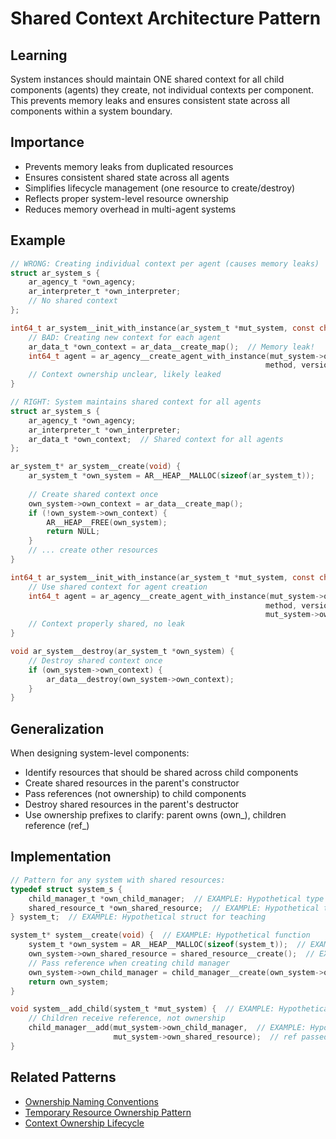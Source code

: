 # Shared Context Architecture Pattern

## Learning
System instances should maintain ONE shared context for all child components (agents) they create, not individual contexts per component. This prevents memory leaks and ensures consistent state across all components within a system boundary.

## Importance
- Prevents memory leaks from duplicated resources
- Ensures consistent shared state across all agents
- Simplifies lifecycle management (one resource to create/destroy)
- Reflects proper system-level resource ownership
- Reduces memory overhead in multi-agent systems

## Example
```c
// WRONG: Creating individual context per agent (causes memory leaks)
struct ar_system_s {
    ar_agency_t *own_agency;
    ar_interpreter_t *own_interpreter;
    // No shared context
};

int64_t ar_system__init_with_instance(ar_system_t *mut_system, const char *method, const char *version) {
    // BAD: Creating new context for each agent
    ar_data_t *own_context = ar_data__create_map();  // Memory leak!
    int64_t agent = ar_agency__create_agent_with_instance(mut_system->own_agency, 
                                                         method, version, own_context);
    // Context ownership unclear, likely leaked
}

// RIGHT: System maintains shared context for all agents
struct ar_system_s {
    ar_agency_t *own_agency;
    ar_interpreter_t *own_interpreter;
    ar_data_t *own_context;  // Shared context for all agents
};

ar_system_t* ar_system__create(void) {
    ar_system_t *own_system = AR__HEAP__MALLOC(sizeof(ar_system_t));
    
    // Create shared context once
    own_system->own_context = ar_data__create_map();
    if (!own_system->own_context) {
        AR__HEAP__FREE(own_system);
        return NULL;
    }
    // ... create other resources
}

int64_t ar_system__init_with_instance(ar_system_t *mut_system, const char *method, const char *version) {
    // Use shared context for agent creation
    int64_t agent = ar_agency__create_agent_with_instance(mut_system->own_agency, 
                                                         method, version, 
                                                         mut_system->own_context);
    // Context properly shared, no leak
}

void ar_system__destroy(ar_system_t *own_system) {
    // Destroy shared context once
    if (own_system->own_context) {
        ar_data__destroy(own_system->own_context);
    }
}
```

## Generalization
When designing system-level components:
- Identify resources that should be shared across child components
- Create shared resources in the parent's constructor
- Pass references (not ownership) to child components
- Destroy shared resources in the parent's destructor
- Use ownership prefixes to clarify: parent owns (own_), children reference (ref_)

## Implementation
```c
// Pattern for any system with shared resources:
typedef struct system_s {
    child_manager_t *own_child_manager;  // EXAMPLE: Hypothetical type
    shared_resource_t *own_shared_resource;  // EXAMPLE: Hypothetical type - System owns
} system_t;  // EXAMPLE: Hypothetical struct for teaching

system_t* system__create(void) {  // EXAMPLE: Hypothetical function
    system_t *own_system = AR__HEAP__MALLOC(sizeof(system_t));  // EXAMPLE: Using hypothetical type
    own_system->own_shared_resource = shared_resource__create();  // EXAMPLE: Hypothetical function
    // Pass reference when creating child manager
    own_system->own_child_manager = child_manager__create(own_system->own_shared_resource);  // EXAMPLE: Hypothetical function
    return own_system;
}

void system__add_child(system_t *mut_system) {  // EXAMPLE: Hypothetical function
    // Children receive reference, not ownership
    child_manager__add(mut_system->own_child_manager,  // EXAMPLE: Hypothetical function
                       mut_system->own_shared_resource);  // ref passed
}
```

## Related Patterns
- [Ownership Naming Conventions](ownership-naming-conventions.md)
- [Temporary Resource Ownership Pattern](temporary-resource-ownership-pattern.md)
- [Context Ownership Lifecycle](context-ownership-lifecycle.md)